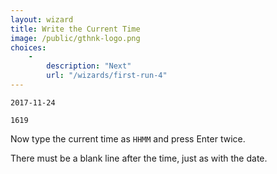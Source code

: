 ```yaml
---
layout: wizard
title: Write the Current Time
image: /public/gthnk-logo.png
choices:
    -
        description: "Next"
        url: "/wizards/first-run-4"
---
```


```
2017-11-24

1619

```

Now type the current time as `HHMM` and press Enter twice.

There must be a blank line after the time, just as with the date.
